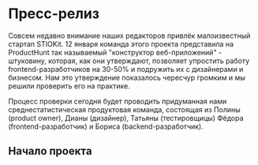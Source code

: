 # Пресс-релиз

Совсем недавно внимание наших редакторов привлёк малоизвестный стартап STIOKit. 12 января команда этого проекта представила на ProductHunt так называемый "конструктор веб-приложений" - штуковину, которая, как они утверждают, позволяет упростить работу frontend-разработчиков на 30-50% и подружить их с дизайнерами и бизнесом. Нам это утверждение показалось чересчур громким и мы решили проверить его на практике.

Процесс проверки сегодня будет проводить придуманная нами среднестатистическая продуктовая команда, состоящая из Полины (product owner), Дианы (дизайнер), Татьяны (тестировщицы) Фёдора (frontend-разработчик) и Бориса (backend-разработчик).

## Начало проекта
